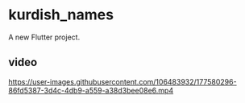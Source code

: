 # kurdish_names

A new Flutter project.

## video

https://user-images.githubusercontent.com/106483932/177580296-86fd5387-3d4c-4db9-a559-a38d3bee08e6.mp4
